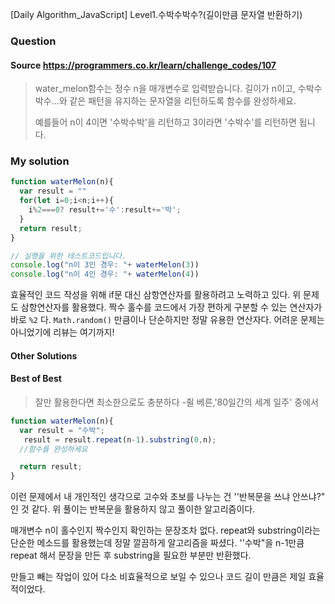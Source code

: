 [Daily Algorithm_JavaScript] Level1.수박수박수?(길이만큼 문자열 반환하기)

### Question

#### Source https://programmers.co.kr/learn/challenge_codes/107

> water_melon함수는 정수 n을 매개변수로 입력받습니다.
> 길이가 n이고, 수박수박수...와 같은 패턴을 유지하는 문자열을 리턴하도록 함수를 완성하세요.
>
> 예를들어 n이 4이면 '수박수박'을 리턴하고 3이라면 '수박수'를 리턴하면 됩니다.

### My solution

```javascript
function waterMelon(n){
  var result = ""
  for(let i=0;i<n;i++){
    i%2===0? result+='수':result+='박';
  }
  return result;
}

// 실행을 위한 테스트코드입니다.
console.log("n이 3인 경우: "+ waterMelon(3))
console.log("n이 4인 경우: "+ waterMelon(4))
```

효율적인 코드 작성을 위해 if문 대신 삼항연산자를 활용하려고 노력하고 있다. 위 문제도 삼항연산자를 활용했다. 짝수 홀수를 코드에서 가장 편하게 구분할 수 있는 연산자가 바로 ```%2```  다. ```Math.random()``` 만큼이나 단순하지만 정말 유용한 연산자다. 어려운 문제는 아니었기에 리뷰는 여기까지!

#### Other Solutions

#### Best of Best

> 잘만 활용한다면 최소한으로도 충분하다 -쥘 베른,'80일간의 세계 일주' 중에서

```javascript
function waterMelon(n){
  var result = "수박";
   result = result.repeat(n-1).substring(0,n);
  //함수를 완성하세요

  return result;
}
```

이런 문제에서 내 개인적인 생각으로 고수와 초보를 나누는 건 ''반복문을 쓰냐 안쓰냐?" 인 것 같다. 위 풀이는 반복문을 활용하지 않고 풀이한 알고리즘이다. 

매개변수 n이 홀수인지 짝수인지 확인하는 문장조차 없다. repeat와 substring이라는 단순한 메소드를 활용했는데 정말 깔끔하게 알고리즘을 짜셨다. ''수박"을 n-1만큼 repeat 해서 문장을 만든 후  substring을 필요한 부분만 반환했다. 

만들고 빼는 작업이 있어 다소 비효율적으로 보일 수 있으나 코드 길이 만큼은 제일 효율적이었다.





